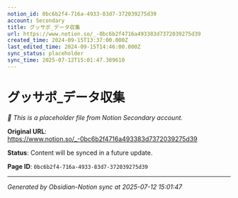 ```yaml
---
notion_id: 0bc6b2f4-716a-4933-83d7-372039275d39
account: Secondary
title: グッサポ_データ収集
url: https://www.notion.so/_-0bc6b2f4716a493383d7372039275d39
created_time: 2024-09-15T13:37:00.000Z
last_edited_time: 2024-09-15T14:46:00.000Z
sync_status: placeholder
sync_time: 2025-07-12T15:01:47.389610
---
```


# グッサポ_データ収集

*🔄 This is a placeholder file from Notion Secondary account.*

**Original URL**: https://www.notion.so/_-0bc6b2f4716a493383d7372039275d39

**Status**: Content will be synced in a future update.

**Page ID**: `0bc6b2f4-716a-4933-83d7-372039275d39`

---

*Generated by Obsidian-Notion sync at 2025-07-12 15:01:47*
